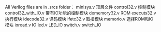 All Verilog files are in .srcs folder：
    minisys.v 顶层文件
    control32.v 控制模块
    control32_with_IO.v 带有IO功能的控制模块
    dememory32.v ROM
    executs32.v 执行模块
    idecode32.v 译码模块
    ifetc32.v 取指模块
    memorio.v 选择ROM和IO模块
    ioread.v IO
    led.v LED_IO
    switch.v switch_IO
